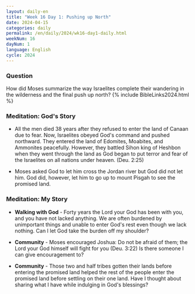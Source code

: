 ```yaml
---
layout: daily-en
title: "Week 16 Day 1: Pushing up North"
date: 2024-04-15
categories: daily
permalink: /en/daily/2024/wk16-day1-daily.html
weekNum: 16
dayNum: 1
language: English
cycle: 2024
---
```

### Question     
How did Moses summarize the way Israelites complete their wandering in the wilderness and the final push up north?
{% include BibleLinks2024.html %} 

### Meditation: God's Story   
+ All the men died 38 years after they refused to enter the land of Canaan due to fear. Now, Israelites obeyed God's command and pushed northward. They entered the land of Edomites, Moabites, and Ammonites peacefully. However, they battled Sihon king of Heshbon when they went through the land as God began to put terror and fear of the Israelites on all nations under heaven. (Deu. 2:25) 

+ Moses asked God to let him cross the Jordan river but God did not let him. God did, however, let him to go up to mount Pisgah to see the promised land.  

### Meditation: My Story   
+ **Walking with God** - Forty years the Lord your God has been with you, and you have not lacked anything. We are often burdened by unimportant things and unable to enter God's rest even though we lack nothing. Can I let God take the burden off my shoulder? 

+ **Community** - Moses encouraged Joshua: Do not be afraid of them; the Lord your God himself will fight for you (Deu. 3:22) Is there someone I can give encouragement to? 

+ **Community** - Those two and half tribes gotten their lands before entering the promised land helped the rest of the people enter the promised land before settling on their one land. Have I thought about sharing what I have while indulging in God's blessings? 
